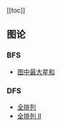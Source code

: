 [[toc]]

## 图论

### BFS

- [图中最大星和](https://leetcode.cn/problems/maximum-star-sum-of-a-graph/)

### DFS

- [全排列](https://leetcode.cn/problems/permutations/description/)
- [全排列 II](https://leetcode.cn/problems/permutations-ii/description/)
